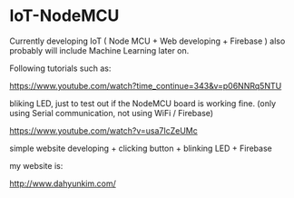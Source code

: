 # IoT-NodeMCU
Currently developing IoT ( Node MCU + Web developing + Firebase ) also probably will include Machine Learning later on.


Following tutorials such as:

https://www.youtube.com/watch?time_continue=343&v=p06NNRq5NTU 

bliking LED, just to test out if the NodeMCU board is working fine. (only using Serial communication, not using WiFi / Firebase)

https://www.youtube.com/watch?v=usa7IcZeUMc 

simple website developing + clicking button + blinking LED + Firebase


my website is:

http://www.dahyunkim.com/


